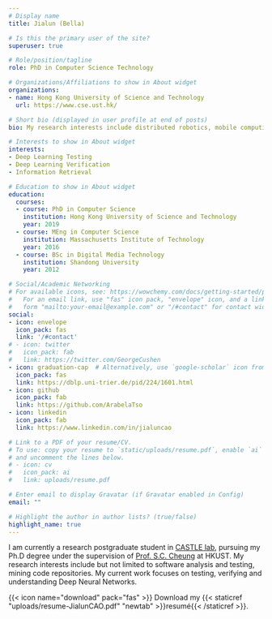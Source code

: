 ```yaml
---
# Display name
title: Jialun (Bella) 

# Is this the primary user of the site?
superuser: true

# Role/position/tagline
role: PhD in Computer Science Technology

# Organizations/Affiliations to show in About widget
organizations:
- name: Hong Kong University of Science and Technology
  url: https://www.cse.ust.hk/

# Short bio (displayed in user profile at end of posts)
bio: My research interests include distributed robotics, mobile computing and programmable matter.

# Interests to show in About widget
interests:
- Deep Learning Testing
- Deep Learning Verification
- Information Retrieval

# Education to show in About widget
education:
  courses:
  - course: PhD in Computer Science
    institution: Hong Kong University of Science and Technology
    year: 2019
  - course: MEng in Computer Science
    institution: Massachusetts Institute of Technology
    year: 2016
  - course: BSc in Digital Media Technology
    institution: Shandong University
    year: 2012

# Social/Academic Networking
# For available icons, see: https://wowchemy.com/docs/getting-started/page-builder/#icons
#   For an email link, use "fas" icon pack, "envelope" icon, and a link in the
#   form "mailto:your-email@example.com" or "/#contact" for contact widget.
social:
- icon: envelope
  icon_pack: fas
  link: '/#contact'
# - icon: twitter
#   icon_pack: fab
#   link: https://twitter.com/GeorgeCushen
- icon: graduation-cap  # Alternatively, use `google-scholar` icon from `ai` icon pack
  icon_pack: fas
  link: https://dblp.uni-trier.de/pid/224/1601.html
- icon: github
  icon_pack: fab
  link: https://github.com/ArabelaTso
- icon: linkedin
  icon_pack: fab
  link: https://www.linkedin.com/in/jialuncao

# Link to a PDF of your resume/CV.
# To use: copy your resume to `static/uploads/resume.pdf`, enable `ai` icons in `params.toml`, 
# and uncomment the lines below.
# - icon: cv
#   icon_pack: ai
#   link: uploads/resume.pdf

# Enter email to display Gravatar (if Gravatar enabled in Config)
email: ""

# Highlight the author in author lists? (true/false)
highlight_name: true
---
```


I am currently a research postgraduate student in [CASTLE lab](http://sccpu2.cse.ust.hk/castle/index.html), pursuing my Ph.D degree under the supervision of [Prof. S.C. Cheung](http://www.cse.ust.hk/faculty/scc/) at HKUST. My research interests include but not limited to software analysis and testing, mining code repositories. My current work focuses on testing, verifying and understanding Deep Neural Networks.

{{< icon name="download" pack="fas" >}} Download my {{< staticref "uploads/resume-JialunCAO.pdf" "newtab" >}}resumé{{< /staticref >}}.
